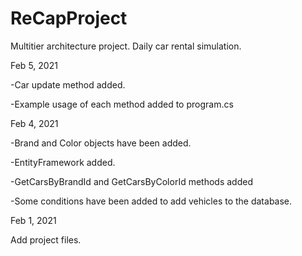 # ReCapProject
Multitier architecture project. Daily car rental simulation.


Feb 5, 2021

-Car update method added.

-Example usage of each method added to program.cs


Feb 4, 2021

-Brand and Color objects have been added.

-EntityFramework added.

-GetCarsByBrandId and GetCarsByColorId methods added

-Some conditions have been added to add vehicles to the database.


Feb 1, 2021

Add project files.
